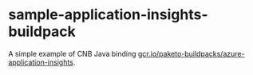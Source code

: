 # sample-application-insights-buildpack

A simple example of CNB Java binding [gcr.io/paketo-buildpacks/azure-application-insights](https://github.com/paketo-buildpacks/azure-application-insights).
